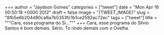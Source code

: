 
+++
author = "Jaydson Gomes"
categories = ["tweet"]
date = "Mon Apr 16 00:50:18 +0000 2012"
draft = false
image = "{TWEET_IMAGE}"
slug = "8fb5e6b204d90ca6a7b5353fc1b1ce2592ac72ec"
tags = ["tweet"]
title = """Cara, esse programa do Si..."""
+++
Cara, esse programa do Silvio Santos é bom demais. Sério. To rindo demais com o Ovelha.
